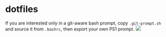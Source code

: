 # dotfiles

If you are interested only in a git-aware bash prompt, copy `.git-prompt.sh` and source it from `.bashrc`,
then export your own PS1 prompt.
![](https://github.com/github/kofronpi/blob/master/images/my-prompt.png)

